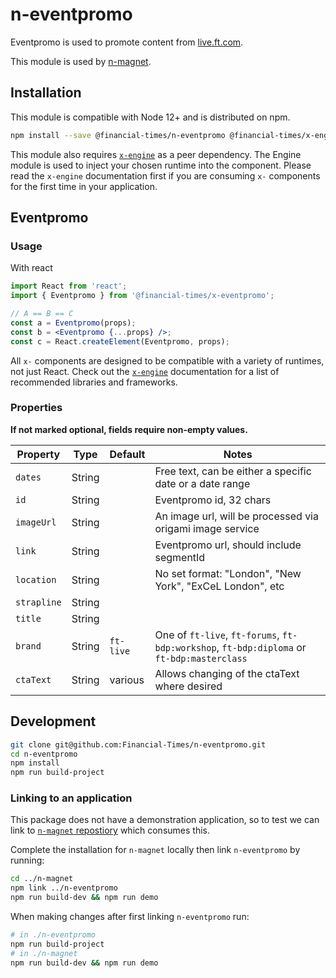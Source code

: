 # n-eventpromo

Eventpromo is used to promote content from [live.ft.com](http://live.ft.com).

This module is used by [n-magnet](https://github.com/Financial-Times/n-magnet).

## Installation

This module is compatible with Node 12+ and is distributed on npm.

```bash
npm install --save @financial-times/n-eventpromo @financial-times/x-engine
```

This module also requires [`x-engine`][engine] as a peer dependency. The Engine module is used to inject your chosen
runtime into the component. Please read the `x-engine` documentation first if you are consuming `x-` components for the
first time in your application.

[engine]: https://github.com/Financial-Times/x-dash/tree/main/packages/x-engine

## Eventpromo

### Usage

With react

```jsx
import React from 'react';
import { Eventpromo } from '@financial-times/x-eventpromo';

// A == B == C
const a = Eventpromo(props);
const b = <Eventpromo {...props} />;
const c = React.createElement(Eventpromo, props);
```
All `x-` components are designed to be compatible with a variety of runtimes, not just React. 
Check out the [`x-engine`][engine] documentation for a list of recommended libraries and frameworks.

[jsx-wtf]: https://jasonformat.com/wtf-is-jsx/

### Properties

**If not marked optional, fields require non-empty values.**

Property             | Type         | Default   | Notes
---------------------|--------------|-----------|--------------------------------
`dates`              | String       |           | Free text, can be either a specific date or a date range
`id`                 | String       |           | Eventpromo id, 32 chars
`imageUrl`           | String       |           | An image url, will be processed via origami image service
`link`               | String       |           | Eventpromo url, should include segmentId
`location`           | String       |           | No set format: "London", "New York", "ExCeL London", etc
`strapline`          | String       |           |
`title`              | String       |           |
`brand`              | String       | `ft-live` | One of `ft-live`, `ft-forums`, `ft-bdp:workshop`, `ft-bdp:diploma` or `ft-bdp:masterclass`
`ctaText`            | String       | various   | Allows changing of the ctaText where desired

## Development

```sh
git clone git@github.com:Financial-Times/n-eventpromo.git
cd n-eventpromo
npm install
npm run build-project
```

### Linking to an application

This package does not have a demonstration application, so to test we can link to [`n-magnet` repostiory](https://github.com/Financial-Times/n-magnet) which consumes this.

Complete the installation for `n-magnet` locally then link `n-eventpromo` by running:

```sh
cd ../n-magnet
npm link ../n-eventpromo
npm run build-dev && npm run demo
```

When making changes after first linking `n-eventpromo` run:

```sh
# in ./n-eventpromo
npm run build-project
# in ./n-magnet
npm run build-dev && npm run demo
```
